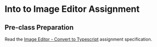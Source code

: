 # Into to Image Editor Assignment

## Pre-class Preparation

Read the [Image Editor - Convert to Typescript](../../image-editor/image-editor.md) assignment specification.